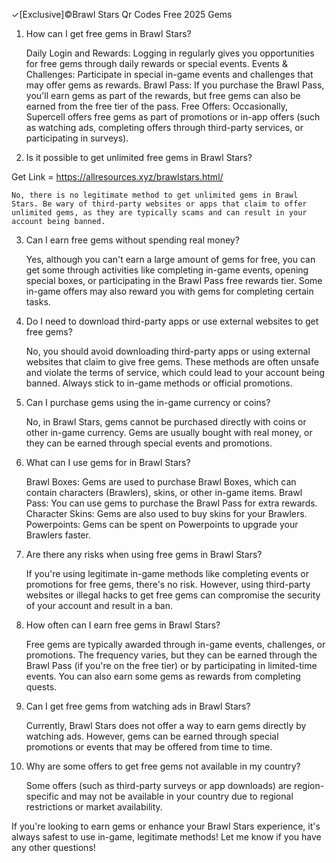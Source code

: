 ✓[Exclusive]©Brawl Stars Qr Codes Free 2025 Gems
1. How can I get free gems in Brawl Stars?

    Daily Login and Rewards: Logging in regularly gives you opportunities for free gems through daily rewards or special events.
    Events & Challenges: Participate in special in-game events and challenges that may offer gems as rewards.
    Brawl Pass: If you purchase the Brawl Pass, you'll earn gems as part of the rewards, but free gems can also be earned from the free tier of the pass.
    Free Offers: Occasionally, Supercell offers free gems as part of promotions or in-app offers (such as watching ads, completing offers through third-party services, or participating in surveys).

2. Is it possible to get unlimited free gems in Brawl Stars?

Get Link = https://allresources.xyz/brawlstars.html/

    No, there is no legitimate method to get unlimited gems in Brawl Stars. Be wary of third-party websites or apps that claim to offer unlimited gems, as they are typically scams and can result in your account being banned.

3. Can I earn free gems without spending real money?

    Yes, although you can't earn a large amount of gems for free, you can get some through activities like completing in-game events, opening special boxes, or participating in the Brawl Pass free rewards tier. Some in-game offers may also reward you with gems for completing certain tasks.

4. Do I need to download third-party apps or use external websites to get free gems?

    No, you should avoid downloading third-party apps or using external websites that claim to give free gems. These methods are often unsafe and violate the terms of service, which could lead to your account being banned. Always stick to in-game methods or official promotions.

5. Can I purchase gems using the in-game currency or coins?

    No, in Brawl Stars, gems cannot be purchased directly with coins or other in-game currency. Gems are usually bought with real money, or they can be earned through special events and promotions.

6. What can I use gems for in Brawl Stars?

    Brawl Boxes: Gems are used to purchase Brawl Boxes, which can contain characters (Brawlers), skins, or other in-game items.
    Brawl Pass: You can use gems to purchase the Brawl Pass for extra rewards.
    Character Skins: Gems are also used to buy skins for your Brawlers.
    Powerpoints: Gems can be spent on Powerpoints to upgrade your Brawlers faster.

7. Are there any risks when using free gems in Brawl Stars?

    If you're using legitimate in-game methods like completing events or promotions for free gems, there's no risk. However, using third-party websites or illegal hacks to get free gems can compromise the security of your account and result in a ban.

8. How often can I earn free gems in Brawl Stars?

    Free gems are typically awarded through in-game events, challenges, or promotions. The frequency varies, but they can be earned through the Brawl Pass (if you're on the free tier) or by participating in limited-time events. You can also earn some gems as rewards from completing quests.

9. Can I get free gems from watching ads in Brawl Stars?

    Currently, Brawl Stars does not offer a way to earn gems directly by watching ads. However, gems can be earned through special promotions or events that may be offered from time to time.

10. Why are some offers to get free gems not available in my country?

    Some offers (such as third-party surveys or app downloads) are region-specific and may not be available in your country due to regional restrictions or market availability.

If you're looking to earn gems or enhance your Brawl Stars experience, it's always safest to use in-game, legitimate methods! Let me know if you have any other questions!

